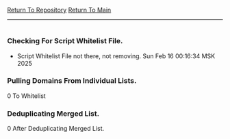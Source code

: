 [Return To Repository](https://github.com/ElkyBoy/piholeparser/)
[Return To Main](https://github.com/ElkyBoy/piholeparser/blob/master/RecentRunLogs/Mainlog.md)
____________________________________
# 
### Checking For Script Whitelist File.
* Script Whitelist File not there, not removing. Sun Feb 16 00:16:34 MSK 2025
### Pulling Domains From Individual Lists.
0 To Whitelist
### Deduplicating Merged List.
0 After Deduplicating Merged List.
